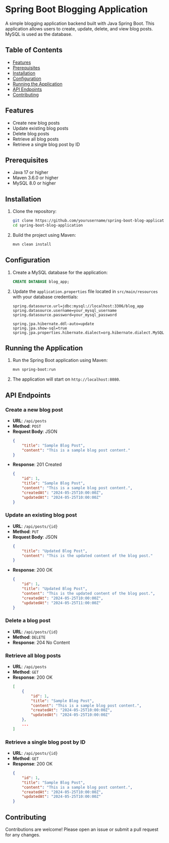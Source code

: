 # Spring Boot Blogging Application

A simple blogging application backend built with Java Spring Boot. This application allows users to create, update, delete, and view blog posts. MySQL is used as the database.

## Table of Contents

- [Features](#features)
- [Prerequisites](#prerequisites)
- [Installation](#installation)
- [Configuration](#configuration)
- [Running the Application](#running-the-application)
- [API Endpoints](#api-endpoints)
- [Contributing](#contributing)


## Features

- Create new blog posts
- Update existing blog posts
- Delete blog posts
- Retrieve all blog posts
- Retrieve a single blog post by ID

## Prerequisites

- Java 17 or higher
- Maven 3.6.0 or higher
- MySQL 8.0 or higher

## Installation

1. Clone the repository:
    ```sh
    git clone https://github.com/yourusername/spring-boot-blog-application.git
    cd spring-boot-blog-application
    ```

2. Build the project using Maven:
    ```sh
    mvn clean install
    ```

## Configuration

1. Create a MySQL database for the application:
    ```sql
    CREATE DATABASE blog_app;
    ```

2. Update the `application.properties` file located in `src/main/resources` with your database credentials:
    ```properties
    spring.datasource.url=jdbc:mysql://localhost:3306/blog_app
    spring.datasource.username=your_mysql_username
    spring.datasource.password=your_mysql_password

    spring.jpa.hibernate.ddl-auto=update
    spring.jpa.show-sql=true
    spring.jpa.properties.hibernate.dialect=org.hibernate.dialect.MySQL8Dialect
    ```

## Running the Application

1. Run the Spring Boot application using Maven:
    ```sh
    mvn spring-boot:run
    ```

2. The application will start on `http://localhost:8080`.

## API Endpoints

### Create a new blog post

- **URL**: `/api/posts`
- **Method**: `POST`
- **Request Body**: JSON
    ```json
    {
        "title": "Sample Blog Post",
        "content": "This is a sample blog post content."
    }
    ```
- **Response**: 201 Created
    ```json
    {
        "id": 1,
        "title": "Sample Blog Post",
        "content": "This is a sample blog post content.",
        "createdAt": "2024-05-25T10:00:00Z",
        "updatedAt": "2024-05-25T10:00:00Z"
    }
    ```

### Update an existing blog post

- **URL**: `/api/posts/{id}`
- **Method**: `PUT`
- **Request Body**: JSON
    ```json
    {
        "title": "Updated Blog Post",
        "content": "This is the updated content of the blog post."
    }
    ```
- **Response**: 200 OK
    ```json
    {
        "id": 1,
        "title": "Updated Blog Post",
        "content": "This is the updated content of the blog post.",
        "createdAt": "2024-05-25T10:00:00Z",
        "updatedAt": "2024-05-25T11:00:00Z"
    }
    ```

### Delete a blog post

- **URL**: `/api/posts/{id}`
- **Method**: `DELETE`
- **Response**: 204 No Content

### Retrieve all blog posts

- **URL**: `/api/posts`
- **Method**: `GET`
- **Response**: 200 OK
    ```json
    [
        {
            "id": 1,
            "title": "Sample Blog Post",
            "content": "This is a sample blog post content.",
            "createdAt": "2024-05-25T10:00:00Z",
            "updatedAt": "2024-05-25T10:00:00Z"
        },
        ...
    ]
    ```

### Retrieve a single blog post by ID

- **URL**: `/api/posts/{id}`
- **Method**: `GET`
- **Response**: 200 OK
    ```json
    {
        "id": 1,
        "title": "Sample Blog Post",
        "content": "This is a sample blog post content.",
        "createdAt": "2024-05-25T10:00:00Z",
        "updatedAt": "2024-05-25T10:00:00Z"
    }
    ```

## Contributing

Contributions are welcome! Please open an issue or submit a pull request for any changes.


